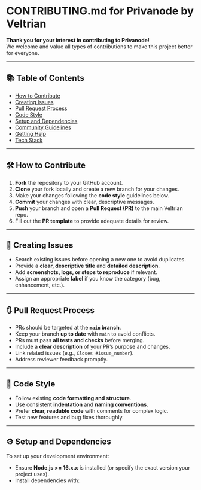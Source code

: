# CONTRIBUTING.md for Privanode by Veltrian

**Thank you for your interest in contributing to Privanode!**  
We welcome and value all types of contributions to make this project better for everyone.

---

## 📚 Table of Contents

- [How to Contribute](#how-to-contribute)  
- [Creating Issues](#creating-issues)  
- [Pull Request Process](#pull-request-process)  
- [Code Style](#code-style)  
- [Setup and Dependencies](#setup-and-dependencies)  
- [Community Guidelines](#community-guidelines)  
- [Getting Help](#getting-help)  
- [Tech Stack](#tech-stack)

---

## 🛠️ How to Contribute

1. **Fork** the repository to your GitHub account.  
2. **Clone** your fork locally and create a new branch for your changes.  
3. Make your changes following the **code style** guidelines below.  
4. **Commit** your changes with clear, descriptive messages.  
5. **Push** your branch and open a **Pull Request (PR)** to the main Veltrian repo.  
6. Fill out the **PR template** to provide adequate details for review.  

---

## 🐞 Creating Issues

- Search existing issues before opening a new one to avoid duplicates.  
- Provide a **clear, descriptive title** and **detailed description**.  
- Add **screenshots, logs, or steps to reproduce** if relevant.  
- Assign an appropriate **label** if you know the category (bug, enhancement, etc.).

---

## 🔃 Pull Request Process

- PRs should be targeted at the **`main` branch**.  
- Keep your branch **up to date** with `main` to avoid conflicts.  
- PRs must pass **all tests and checks** before merging.  
- Include a **clear description** of your PR’s purpose and changes.  
- Link related issues (e.g., `Closes #issue_number`).  
- Address reviewer feedback promptly.

---

## 📐 Code Style

- Follow existing **code formatting and structure**.  
- Use consistent **indentation** and **naming conventions**.  
- Prefer **clear, readable code** with comments for complex logic.  
- Test new features and bug fixes thoroughly.

---

## ⚙️ Setup and Dependencies

To set up your development environment:

- Ensure **Node.js >= 16.x.x** is installed (or specify the exact version your project uses).  
- Install dependencies with:  
